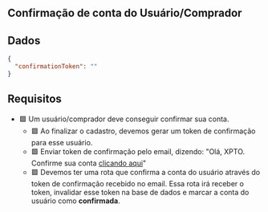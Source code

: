 ## Confirmação de conta do Usuário/Comprador

## Dados
```json
{
  "confirmationToken": ""
}
```

## Requisitos
- 🟩 Um usuário/comprador deve conseguir confirmar sua conta.
    - 🟩 Ao finalizar o cadastro, devemos gerar um token de confirmação para esse usuário.
    - 🟩 Enviar token de confirmação pelo email, dizendo: "Olá, XPTO. Confirme sua conta [clicando aqui]()"
    - 🟩 Devemos ter uma rota que confirma a conta do usuário através do token de confirmação recebido no email. Essa rota irá receber o token, invalidar esse token na base de dados e marcar a conta do usuário como **confirmada**.